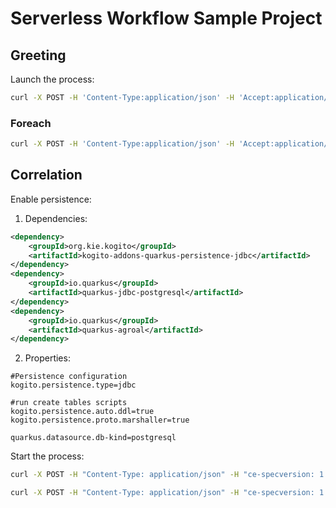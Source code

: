 # Serverless Workflow Sample Project

## Greeting

Launch the process:

```sh
curl -X POST -H 'Content-Type:application/json' -H 'Accept:application/json' -d '{ "workflowdata": { "name": "Donato"} }' http://localhost:8080/greeting
```

### Foreach

```sh
curl -X POST -H 'Content-Type:application/json' -H 'Accept:application/json' -d '{ "workflowdata": { "names": ["Donato", "Rachid"]}}' http://localhost:8080/greeting_foreach
```

## Correlation

Enable persistence:

1. Dependencies:

```xml
<dependency>
    <groupId>org.kie.kogito</groupId>
    <artifactId>kogito-addons-quarkus-persistence-jdbc</artifactId>
</dependency>
<dependency>
    <groupId>io.quarkus</groupId>
    <artifactId>quarkus-jdbc-postgresql</artifactId>
</dependency>
<dependency>
    <groupId>io.quarkus</groupId>
    <artifactId>quarkus-agroal</artifactId>
</dependency>
```

2. Properties:

```
#Persistence configuration
kogito.persistence.type=jdbc

#run create tables scripts
kogito.persistence.auto.ddl=true
kogito.persistence.proto.marshaller=true

quarkus.datasource.db-kind=postgresql
```

Start the process:

```sh
curl -X POST -H "Content-Type: application/json" -H "ce-specversion: 1.0" -H "ce-source: greetEvent" -H "ce-type: startEventType" -H "ce-id: f0643c68-609c-48aa-a820-5df423fa4fe0" -d '{ "name":"Donato" }' http://localhost:8080
```

```sh
curl -X POST -H "Content-Type: application/json" -H "ce-specversion: 1.0" -H "ce-source: greetEvent" -H "ce-type: continueEventType" -H "ce-id: f0643c68-609c-48aa-a820-5df423fa4fe0" -d '{ "name":"Donato" }' http://localhost:8080
```